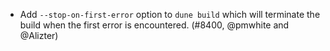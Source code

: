 - Add `--stop-on-first-error` option to `dune build` which will terminate the build when
  the first error is encountered. (#8400, @pmwhite and @Alizter)